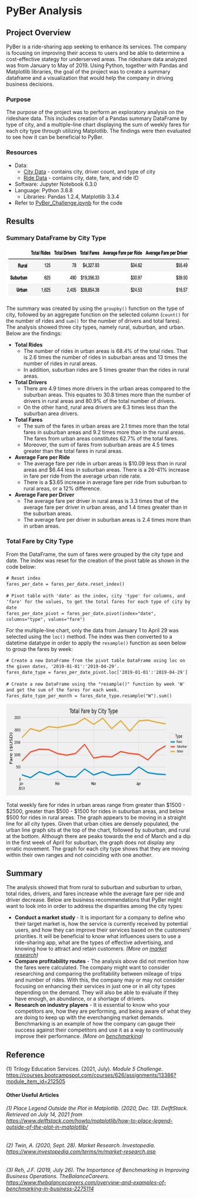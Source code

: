 # PyBer Analysis

## Project Overview

PyBer is a ride-sharing app seeking to enhance its services. The company is focusing on improving their access to users and be able to determine a cost-effective stategy for underserved areas. The rideshare data analyzed was from January to May of 2019. Using Python, together with Pandas and Matplotlib libraries, the goal of the project was to create a summary dataframe and a visualization that would help the company in driving business decisions.

### Purpose

The purpose of the project was to perform an exploratory analysis on the rideshare data. This includes creation of a Pandas summary DataFrame by type of city, and a multiple-line chart displaying the sum of weekly fares for each city type through utilizing Matplotlib. The findings were then evaluated to see how it can be beneficial to PyBer.

### Resources
- Data:
    - [City Data](https://github.com/samanthajpv/PyBer_Analysis/blob/26b8b75ec200e8587997d9e5d858d175cddd03aa/Resources/city_data.csv) - contains city, driver count, and type of city
    - [Ride Data](https://github.com/samanthajpv/PyBer_Analysis/blob/26b8b75ec200e8587997d9e5d858d175cddd03aa/Resources/ride_data.csv) - contains city, date, fare, and ride ID
- Software: Jupyter Notebook 6.3.0
- Language: Python 3.8.8
    - Libraries: Pandas 1.2.4, Matplotlib 3.3.4
- Refer to [PyBer_Challenge.ipynb](https://github.com/samanthajpv/PyBer_Analysis/blob/26b8b75ec200e8587997d9e5d858d175cddd03aa/PyBer_Challenge.ipynb) for the code

## Results

### Summary DataFrame by City Type

<p align="center">
    <img src="https://github.com/samanthajpv/PyBer_Analysis/blob/48e38d6ba89ed7469477b1ce6e3e924b7f016b60/Analysis/PyBer_summary_df.png" width="700" height="140">
</p>

The summary was created by using the ```groupby()``` function on the type of city, followed by an aggregate function on the selected column (```count()``` for the number of rides and ```sum()``` for the number of drivers and total fares). The analysis showed three city types, namely rural, suburban, and urban. Below are the findings:

- **Total Rides**
    -  The number of rides in urban areas is 68.4% of the total rides. That is 2.6 times the number of rides in suburban areas and 13 times the number of rides in rural areas. 
    - In addition, suburban rides are 5 times greater than the rides in rural areas.
- **Total Drivers**
    - There are 4.9 times more drivers in the urban areas compared to the suburban areas. This equates to 30.8 times more than the number of drivers in rural areas and 80.9% of the total number of drivers.
    - On the other hand, rural area drivers are 6.3 times less than the suburban area drivers.
- **Total Fares**
    - The sum of the fares in urban areas are 2.1 times more than the total fares in suburban areas and 9.2 times more than in the rural areas. The fares from urban areas constitutes 62.7% of the total fares.
    - Moreover, the sum of fares from suburban areas are 4.5 times greater than the total fares in rural areas.
- **Average Fare per Ride**
    - The average fare per ride in urban areas is $10.09 less than in rural areas and $6.44 less in suburban areas. There is a 26-41% increase in fare per ride from the average urban ride rate.
    - There is a $3.65 increase in average fare per ride from suburban to rural areas, or a 12% difference.
- **Average Fare per Driver**
    - The average fare per driver in rural areas is 3.3 times that of the average fare per driver in urban areas, and 1.4 times greater than in the suburban areas.
    - The average fare per driver in suburban areas is 2.4 times more than in urban areas.

### Total Fare by City Type

From the DataFrame, the sum of fares were grouped by the city type and date. The index was reset for the creation of the pivot table as shown in the code below:

```
# Reset index
fares_per_date = fares_per_date.reset_index()

# Pivot table with 'date' as the index, city 'type' for columns, and 'fare' for the values, to get the total fares for each type of city by date
fares_per_date_pivot = fares_per_date.pivot(index="date", columns="type", values="fare")
```
For the multiple-line chart, only the data from January 1 to April 29 was selected using the ```loc()``` method. The index was then converted to a datetime datatype in order to apply the ```resample()``` function as seen below to group the fares by week:

```
# Create a new DataFrame from the pivot table DataFrame using loc on the given dates, '2019-01-01':'2019-04-29'.
fares_date_type = fares_per_date_pivot.loc['2019-01-01':'2019-04-29']

# Create a new DataFrame using the "resample()" function by week 'W' and get the sum of the fares for each week.
fares_date_type_per_month = fares_date_type.resample("W").sum()
```
<p align="center">
    <img src="https://github.com/samanthajpv/PyBer_Analysis/blob/48e38d6ba89ed7469477b1ce6e3e924b7f016b60/Analysis/PyBer_fare_summary.png" width="730" height="250">
</p>

Total weekly fare for rides in urban areas range from greater than $1500 - $2500, greater than $500 - $1500 for rides in suburban areas, and below $500 for rides in rural areas. The graph appears to be moving in a straight line for all city types. Given that urban cities are densely populated, the urban line graph sits at the top of the chart, followed by suburban, and rural at the bottom. Although there are peaks towards the end of March and a dip in the first week of April for suburban, the graph does not display any erratic movement. The graph for each city type shows that they are moving within their own ranges and not coinciding with one another. 

## Summary
The analysis showed that from rural to suburban and suburban to urban, total rides, drivers, and fares increase while the average fare per ride and driver decrease. Below are business recommendations that PyBer might want to look into in order to address the disparities among the city types:

- **Conduct a market study** - It is important for a company to define who their target market is, how the service is currently received by potential users, and how they can improve their services based on the customers' priorities. It will be beneficial to know what influences users to use a ride-sharing app, what are the types of effective advertising, and knowing how to attract and retain customers. *(More on [market research](https://www.investopedia.com/terms/m/market-research.asp))*
- **Compare profitability routes** - The analysis above did not mention how the fares were calculated. The company might want to consider researching and comparing the profitability between mileage of trips and number of rides. With this, the company may or may not consider focusing on enhancing their services in just one or in all city types depending on the demand. They will also be able to evaluate if they have enough, an abundance, or a shortage of drivers.
- **Research on industry players** - It is essential to know who your competitors are, how they are performing, and being aware of what they are doing to keep up with the everchanging market demands. Benchmarking is an example of how the company can gauge their success against their competitors and use it as a way to continuously improve their performance. *(More on [benchmarking](https://www.thebalancecareers.com/overview-and-examples-of-benchmarking-in-business-2275114))*

## Reference

(1) Trilogy Education Services. (2021, July). *Module 5 Challenge*. https://courses.bootcampspot.com/courses/626/assignments/13386?module_item_id=212505

#### Other Useful Articles

###### (1) *Place Legend Outside the Plot in Matplotlib*. (2020, Dec. 13). DelftStack. Retrieved on July 14, 2021 from https://www.delftstack.com/howto/matplotlib/how-to-place-legend-outside-of-the-plot-in-matplotlib/
###### (2) Twin, A. (2020, Sept. 28). *Market Research. Investopedia*. https://www.investopedia.com/terms/m/market-research.asp
###### (3) Reh, J.F. (2019, July 26). *The Importance of Benchmarking in Improving Business Operations*. TheBalanceCareers. https://www.thebalancecareers.com/overview-and-examples-of-benchmarking-in-business-2275114
